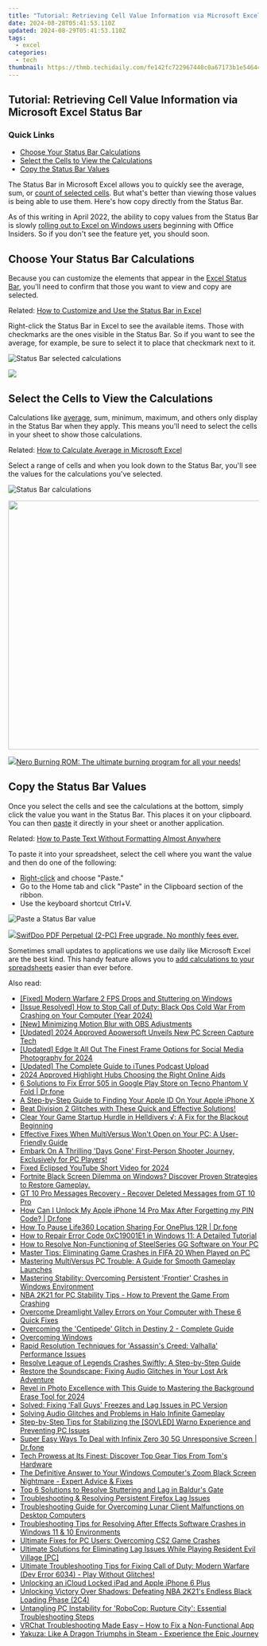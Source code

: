 ```yaml
---
title: "Tutorial: Retrieving Cell Value Information via Microsoft Excel Status Bar"
date: 2024-08-28T05:41:53.110Z
updated: 2024-08-29T05:41:53.110Z
tags:
  - excel
categories:
  - tech
thumbnail: https://thmb.techidaily.com/fe142fc722967440c0a67173b1e546447bf0e801339eadf58291eb4451fb4b01.jpg
---
```


## Tutorial: Retrieving Cell Value Information via Microsoft Excel Status Bar

### Quick Links

* [Choose Your Status Bar Calculations](https://instagram-clips.techidaily.com/updated-in-2024-instagram-storytelling-mastery-crafting-a-dynamic-marketing-plan/)
* [Select the Cells to View the Calculations](https://phone-solutions.techidaily.com/cant-view-hevc-h265-content-on-razr-40-by-aiseesoft-video-converter-play-hevc-video-on-android/)
* [Copy the Status Bar Values](https://article-files.techidaily.com/in-2024-strategies-to-find-the-perfect-power-source-for-drones/)

 The Status Bar in Microsoft Excel allows you to quickly see the average, sum, or [count of selected cells](https://android-location-track.techidaily.com/how-to-track-a-lost-xiaomi-redmi-note-12t-pro-for-free-drfone-by-drfone-virtual-android/). But what's better than viewing those values is being able to use them. Here's how copy directly from the Status Bar.

 As of this writing in April 2022, the ability to copy values from the Status Bar is slowly [rolling out to Excel on Windows users](https://insider.office.com/en-us/blog/copy-values-quickly-from-the-status-bar-in-excel-for-windows?ocid=PROD%5FCore%5FCONS%5FOIP%5FUSG%5FOINews0322) beginning with Office Insiders. So if you don't see the feature yet, you should soon.

##  Choose Your Status Bar Calculations

 Because you can customize the elements that appear in the [Excel Status Bar](https://win-blog.techidaily.com/fix-the-camera-problem-in-google-meets-a-step-by-step-solution/), you'll need to confirm that those you want to view and copy are selected.

Related: [How to Customize and Use the Status Bar in Excel](https://win-blog.techidaily.com/fix-the-camera-problem-in-google-meets-a-step-by-step-solution/) 

 Right-click the Status Bar in Excel to see the available items. Those with checkmarks are the ones visible in the Status Bar. So if you want to see the average, for example, be sure to select it to place that checkmark next to it.

![Status Bar selected calculations](https://static1.howtogeekimages.com/wordpress/wp-content/uploads/2022/03/SelectedValues-ExcelStatusBarCopy.png) 

<!-- affiliate ads begin -->
<a href="https://store.nero.com/order/checkout.php?PRODS=42570605&QTY=1&AFFILIATE=108875&CART=1"><img src="http://cdnwww.nero.com/nero-com-wAssets/img/banners/2023/usbXcopy/Nero_USB_x_copy_Screen_2.png" border="0"></a>
<!-- affiliate ads end -->
##  Select the Cells to View the Calculations

 Calculations like [average](https://win-able.techidaily.com/fixing-overwatch-startup-issues-how-to-get-rid-of-the-persistent-black-screen/), sum, minimum, maximum, and others only display in the Status Bar when they apply. This means you'll need to select the cells in your sheet to show those calculations.

Related: [How to Calculate Average in Microsoft Excel](https://win-able.techidaily.com/fixing-overwatch-startup-issues-how-to-get-rid-of-the-persistent-black-screen/) 

 Select a range of cells and when you look down to the Status Bar, you'll see the values for the calculations you've selected.

![Status Bar calculations](https://static1.howtogeekimages.com/wordpress/wp-content/uploads/2022/03/Values-ExcelStatusBarCopy.png) 

<!-- affiliate ads begin -->
<a href="https://appsumo.8odi.net/c/5597632/2087407/7443" target="_top" id="2087407"><img src="//a.impactradius-go.com/display-ad/7443-2087407" border="0" alt="" width="600" height="500"/></a><img height="0" width="0" src="https://appsumo.8odi.net/i/5597632/2087407/7443" style="position:absolute;visibility:hidden;" border="0" />
<!-- affiliate ads end -->
<!-- affiliate ads begin -->
<a href="https://store.nero.com/order/checkout.php?PRODS=39694080&QTY=1&AFFILIATE=108875&CART=1"><img src="http://cdnwww.nero.com/nero-com-wAssets/img/banners/2023/nbr/fire/Screenshot_1red_gb.jpg" border="0">Nero Burning ROM:
The ultimate burning program for all your needs!</a>
<!-- affiliate ads end -->
##  Copy the Status Bar Values

 Once you select the cells and see the calculations at the bottom, simply click the value you want in the Status Bar. This places it on your clipboard. You can then [paste](https://facebook-videos.techidaily.com/new-ultimate-collection-20-chuckle-inducing-detention-cell-photos-for-a-better-day-for-2024/) it directly in your sheet or another application.

Related: [How to Paste Text Without Formatting Almost Anywhere](https://facebook-videos.techidaily.com/new-ultimate-collection-20-chuckle-inducing-detention-cell-photos-for-a-better-day-for-2024/) 

 To paste it into your spreadsheet, select the cell where you want the value and then do one of the following:

* [Right-click](https://desktop-recording.techidaily.com/updated-the-art-of-recording-fun-6-techniques-to-document-minecraft-for-2024/) and choose "Paste."
* Go to the Home tab and click "Paste" in the Clipboard section of the ribbon.
* Use the keyboard shortcut Ctrl+V.

![Paste a Status Bar value](https://static1.howtogeekimages.com/wordpress/wp-content/uploads/2022/03/Paste-ExcelStatusBarCopy.png) 

<!-- affiliate ads begin -->
<a href="https://purchase.swifdoo.com/order/checkout.php?PRODS=38709260&QTY=1&AFFILIATE=108875&CART=1"><img src="https://secure.avangate.com/images/merchant/8b932759a5a04ddb34bf79e3f9072e4b/products/Product%20box%20white-1024x1024.png" border="0">SwifDoo PDF Perpetual (2-PC)  Free upgrade. No monthly fees ever. </a>
<!-- affiliate ads end -->
 Sometimes small updates to applications we use daily like Microsoft Excel are the best kind. This handy feature allows you to [add calculations to your spreadsheets](https://screen-activity-recording.techidaily.com/detailed-guide-to-screen-record-skype-via-obs-for-2024/) easier than ever before.

<ins class="adsbygoogle"
     style="display:block"
     data-ad-format="autorelaxed"
     data-ad-client="ca-pub-7571918770474297"
     data-ad-slot="1223367746"></ins>



<ins class="adsbygoogle"
     style="display:block"
     data-ad-client="ca-pub-7571918770474297"
     data-ad-slot="8358498916"
     data-ad-format="auto"
     data-full-width-responsive="true"></ins>

<span class="atpl-alsoreadstyle">Also read:</span>
<div><ul>
<li><a href="https://win-blog.techidaily.com/fixed-modern-warfare-2-fps-drops-and-stuttering-on-windows/"><u>[Fixed] Modern Warfare 2 FPS Drops and Stuttering on Windows</u></a></li>
<li><a href="https://win-blog.techidaily.com/issue-resolved-how-to-stop-call-of-duty-black-ops-cold-war-from-crashing-on-your-computer-year-2024/"><u>[Issue Resolved] How to Stop Call of Duty: Black Ops Cold War From Crashing on Your Computer (Year 2024)</u></a></li>
<li><a href="https://desktop-recording.techidaily.com/new-minimizing-motion-blur-with-obs-adjustments/"><u>[New] Minimizing Motion Blur with OBS Adjustments</u></a></li>
<li><a href="https://remote-screen-capture.techidaily.com/updated-2024-approved-apowersoft-unveils-new-pc-screen-capture-tech/"><u>[Updated] 2024 Approved  Apowersoft Unveils New PC Screen Capture Tech</u></a></li>
<li><a href="https://instagram-clips.techidaily.com/updated-edge-it-all-out-the-finest-frame-options-for-social-media-photography-for-2024/"><u>[Updated] Edge It All Out  The Finest Frame Options for Social Media Photography for 2024</u></a></li>
<li><a href="https://some-skills.techidaily.com/updated-the-complete-guide-to-itunes-podcast-upload/"><u>[Updated] The Complete Guide to iTunes Podcast Upload</u></a></li>
<li><a href="https://article-tips.techidaily.com/2024-approved-highlight-hubs-choosing-the-right-online-aids/"><u>2024 Approved  Highlight Hubs  Choosing the Right Online Aids</u></a></li>
<li><a href="https://howto.techidaily.com/6-solutions-to-fix-error-505-in-google-play-store-on-tecno-phantom-v-fold-drfone-by-drfone-fix-android-problems-fix-android-problems/"><u>6 Solutions to Fix Error 505 in Google Play Store on Tecno Phantom V Fold | Dr.fone</u></a></li>
<li><a href="https://apple-account.techidaily.com/a-step-by-step-guide-to-finding-your-apple-id-on-your-apple-iphone-x-by-drfone-ios/"><u>A Step-by-Step Guide to Finding Your Apple ID On Your Apple iPhone X</u></a></li>
<li><a href="https://win-blog.techidaily.com/beat-division-2-glitches-with-these-quick-and-effective-solutions/"><u>Beat Division 2 Glitches with These Quick and Effective Solutions!</u></a></li>
<li><a href="https://win-blog.techidaily.com/clear-your-game-startup-hurdle-in-helldivers-a-fix-for-the-blackout-beginning/"><u>Clear Your Game Startup Hurdle in Helldivers √: A Fix for the Blackout Beginning</u></a></li>
<li><a href="https://win-blog.techidaily.com/effective-fixes-when-multiversus-wont-open-on-your-pc-a-user-friendly-guide/"><u>Effective Fixes When MultiVersus Won't Open on Your PC: A User-Friendly Guide</u></a></li>
<li><a href="https://win-blog.techidaily.com/embark-on-a-thrilling-days-gone-first-person-shooter-journey-exclusively-for-pc-players/"><u>Embark On A Thrilling 'Days Gone' First-Person Shooter Journey, Exclusively for PC Players!</u></a></li>
<li><a href="https://youtube-zero.techidaily.com/-eclipsed-youtube-short-video-for-2024/"><u>Fixed  Eclipsed YouTube Short Video for 2024</u></a></li>
<li><a href="https://win-blog.techidaily.com/1722991917357-fortnite-black-screen-dilemma-on-windows-discover-proven-strategies-to-restore-gameplay/"><u>Fortnite Black Screen Dilemma on Windows? Discover Proven Strategies to Restore Gameplay.</u></a></li>
<li><a href="https://phone-solutions.techidaily.com/gt-10-pro-messages-recovery-recover-deleted-messages-from-gt-10-pro-by-fonelab-android-recover-messages/"><u>GT 10 Pro Messages Recovery - Recover Deleted Messages from GT 10 Pro</u></a></li>
<li><a href="https://iphone-unlock.techidaily.com/how-can-i-unlock-my-apple-iphone-14-pro-max-after-forgetting-my-pin-code-drfone-by-drfone-ios/"><u>How Can I Unlock My Apple iPhone 14 Pro Max After Forgetting my PIN Code? | Dr.fone</u></a></li>
<li><a href="https://location-social.techidaily.com/how-to-pause-life360-location-sharing-for-oneplus-12r-drfone-by-drfone-virtual-android/"><u>How To Pause Life360 Location Sharing For OnePlus 12R | Dr.fone</u></a></li>
<li><a href="https://win-blog.techidaily.com/how-to-repair-error-code-0xc19001e1-in-windows-11-a-detailed-tutorial/"><u>How to Repair Error Code 0xC19001E1 in Windows 11: A Detailed Tutorial</u></a></li>
<li><a href="https://win-blog.techidaily.com/how-to-resolve-non-functioning-of-steelseries-gg-software-on-your-pc/"><u>How to Resolve Non-Functioning of SteelSeries GG Software on Your PC</u></a></li>
<li><a href="https://win-blog.techidaily.com/master-tips-eliminating-game-crashes-in-fifa-20-when-played-on-pc/"><u>Master Tips: Eliminating Game Crashes in FIFA 20 When Played on PC</u></a></li>
<li><a href="https://win-blog.techidaily.com/mastering-multiversus-pc-trouble-a-guide-for-smooth-gameplay-launches/"><u>Mastering MultiVersus PC Trouble: A Guide for Smooth Gameplay Launches</u></a></li>
<li><a href="https://win-blog.techidaily.com/mastering-stability-overcoming-persistent-frontier-crashes-in-windows-environment/"><u>Mastering Stability: Overcoming Persistent 'Frontier' Crashes in Windows Environment</u></a></li>
<li><a href="https://win-blog.techidaily.com/nba-2k21-for-pc-stability-tips-how-to-prevent-the-game-from-crashing/"><u>NBA 2K21 for PC Stability Tips - How to Prevent the Game From Crashing</u></a></li>
<li><a href="https://win-blog.techidaily.com/overcome-dreamlight-valley-errors-on-your-computer-with-these-6-quick-fixes/"><u>Overcome Dreamlight Valley Errors on Your Computer with These 6 Quick Fixes</u></a></li>
<li><a href="https://win-blog.techidaily.com/overcoming-the-centipede-glitch-in-destiny-2-complete-guide/"><u>Overcoming the 'Centipede' Glitch in Destiny 2 - Complete Guide</u></a></li>
<li><a href="https://win-blog.techidaily.com/overcoming-windows/"><u>Overcoming Windows</u></a></li>
<li><a href="https://win-blog.techidaily.com/rapid-resolution-techniques-for-assassins-creed-valhalla-performance-issues/"><u>Rapid Resolution Techniques for 'Assassin's Creed: Valhalla' Performance Issues</u></a></li>
<li><a href="https://win-blog.techidaily.com/1723005215563-resolve-league-of-legends-crashes-swiftly-a-step-by-step-guide/"><u>Resolve League of Legends Crashes Swiftly: A Step-by-Step Guide</u></a></li>
<li><a href="https://win-blog.techidaily.com/restore-the-soundscape-fixing-audio-glitches-in-your-lost-ark-adventure/"><u>Restore the Soundscape: Fixing Audio Glitches in Your Lost Ark Adventure</u></a></li>
<li><a href="https://extra-skills.techidaily.com/revel-in-photo-excellence-with-this-guide-to-mastering-the-background-erase-tool-for-2024/"><u>Revel in Photo Excellence with This Guide to Mastering the Background Erase Tool for 2024</u></a></li>
<li><a href="https://win-blog.techidaily.com/solved-fixing-fall-guys-freezes-and-lag-issues-in-pc-version/"><u>Solved: Fixing 'Fall Guys' Freezes and Lag Issues in PC Version</u></a></li>
<li><a href="https://win-blog.techidaily.com/solving-audio-glitches-and-problems-in-halo-infinite-gameplay/"><u>Solving Audio Glitches and Problems in Halo Infinite Gameplay</u></a></li>
<li><a href="https://win-blog.techidaily.com/step-by-step-tips-for-stabilizing-the-sovled-warno-experience-and-preventing-pc-issues/"><u>Step-by-Step Tips for Stabilizing the [SOVLED] Warno Experience and Preventing PC Issues</u></a></li>
<li><a href="https://howto.techidaily.com/super-easy-ways-to-deal-with-infinix-zero-30-5g-unresponsive-screen-drfone-by-drfone-fix-android-problems-fix-android-problems/"><u>Super Easy Ways To Deal with Infinix Zero 30 5G Unresponsive Screen | Dr.fone</u></a></li>
<li><a href="https://hardware-help.techidaily.com/tech-prowess-at-its-finest-discover-top-gear-tips-from-toms-hardware/"><u>Tech Prowess at Its Finest: Discover Top Gear Tips From Tom's Hardware</u></a></li>
<li><a href="https://win-blog.techidaily.com/the-definitive-answer-to-your-windows-computers-zoom-black-screen-nightmare-expert-advice-and-fixes/"><u>The Definitive Answer to Your Windows Computer's Zoom Black Screen Nightmare - Expert Advice & Fixes</u></a></li>
<li><a href="https://win-blog.techidaily.com/top-6-solutions-to-resolve-stuttering-and-lag-in-baldurs-gate/"><u>Top 6 Solutions to Resolve Stuttering and Lag in Baldur's Gate</u></a></li>
<li><a href="https://win-blog.techidaily.com/troubleshooting-and-resolving-persistent-firefox-lag-issues/"><u>Troubleshooting & Resolving Persistent Firefox Lag Issues</u></a></li>
<li><a href="https://win-blog.techidaily.com/troubleshooting-guide-for-overcoming-lunar-client-malfunctions-on-desktop-computers/"><u>Troubleshooting Guide for Overcoming Lunar Client Malfunctions on Desktop Computers</u></a></li>
<li><a href="https://win-blog.techidaily.com/troubleshooting-tips-for-resolving-after-effects-software-crashes-in-windows-11-and-10-environments/"><u>Troubleshooting Tips for Resolving After Effects Software Crashes in Windows 11 & 10 Environments</u></a></li>
<li><a href="https://win-blog.techidaily.com/ultimate-fixes-for-pc-users-overcoming-cs2-game-crashes/"><u>Ultimate Fixes for PC Users: Overcoming CS2 Game Crashes</u></a></li>
<li><a href="https://win-blog.techidaily.com/ultimate-solutions-for-eliminating-lag-issues-while-playing-resident-evil-village-pc/"><u>Ultimate Solutions for Eliminating Lag Issues While Playing Resident Evil Village [PC]</u></a></li>
<li><a href="https://win-blog.techidaily.com/1723004687038-ultimate-troubleshooting-tips-for-fixing-call-of-duty-modern-warfare-dev-error-6034-play-without-glitches/"><u>Ultimate Troubleshooting Tips for Fixing Call of Duty: Modern Warfare (Dev Error 6034) - Play Without Glitches!</u></a></li>
<li><a href="https://activate-lock.techidaily.com/unlocking-an-icloud-locked-ipad-and-apple-iphone-6-plus-by-drfone-ios/"><u>Unlocking an iCloud Locked iPad and Apple iPhone 6 Plus</u></a></li>
<li><a href="https://win-blog.techidaily.com/unlocking-victory-over-shadows-defeating-nba-2k21s-endless-black-loading-phase-2c4/"><u>Unlocking Victory Over Shadows: Defeating NBA 2K21's Endless Black Loading Phase (2C4)</u></a></li>
<li><a href="https://win-blog.techidaily.com/untangling-pc-instability-for-robocop-rupture-city-essential-troubleshooting-steps/"><u>Untangling PC Instability for 'RoboCop: Rupture City': Essential Troubleshooting Steps</u></a></li>
<li><a href="https://win-blog.techidaily.com/vrchat-troubleshooting-made-easy-how-to-fix-a-non-functional-app/"><u>VRChat Troubleshooting Made Easy – How to Fix a Non-Functional App</u></a></li>
<li><a href="https://win-blog.techidaily.com/1722989095343-yakuza-like-a-dragon-triumphs-in-steam-experience-the-epic-journey/"><u>Yakuza: Like A Dragon Triumphs in Steam - Experience the Epic Journey</u></a></li>
</ul></div>
